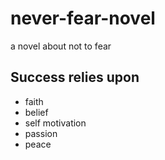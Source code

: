 # never-fear-novel
 a novel about not to fear

## Success relies upon

- faith
- belief
- self motivation
- passion
- peace

